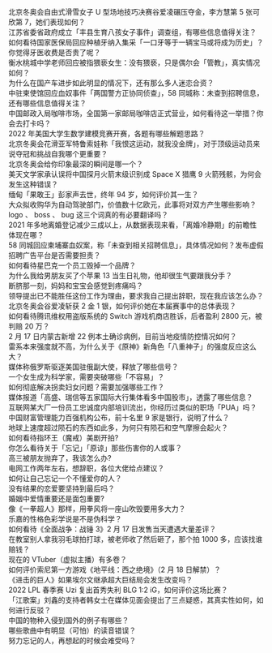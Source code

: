 北京冬奥会自由式滑雪女子 U 型场地技巧决赛谷爱凌碾压夺金，李方慧第 5 张可欣第 7，她们表现如何？  
江苏省委省政府成立「丰县生育八孩女子事件」调查组，有哪些信息值得关注？  
如何看待国家医保局回应种植牙纳入集采「一口牙等于一辆宝马或将成为历史」？你觉得牙医收费是否贵了呢？  
衡水桃城中学老师回应被指猥亵女生：没有猥亵，只是偶尔会「管教」，真实情况如何？  
为什么在国产车进步如此明显的情况下，还有那么多人迷恋合资？  
中驻柬使馆回应血奴事件「两国警方正协同侦查」，58 同城称：未查到招聘信息，还有哪些信息值得关注？  
中国邮政入局咖啡市场，全国第一家邮局咖啡店正式营业，如何看待这一举措？你会去打卡吗？  
2022 年美国大学生数学建模竞赛开赛，各题有哪些解题思路？  
北京冬奥会花滑亚军特鲁索娃称「我恨这运动，就我没金牌」，对于顶级运动员来说夺冠和挑战自我哪个更重要？  
北京冬奥会给你印象最深的瞬间是哪一个？  
美天文学家承认误将中国探月火箭末级识别成 Space X 猎鹰 9 火箭残骸，为何会发生这种错误？  
缅甸「果敢王」彭家声去世，终年 94 岁，如何评价其一生？  
大众拟收购华为自动驾驶部门，价值数十亿欧元，此事将对双方产生哪些影响？  
logo 、 boss 、 bug 这三个词真的有必要翻译吗？  
2021 年多地离婚登记减少三成以上，从数据表现来看，「离婚冷静期」的前瞻性体现在哪？  
58 同城回应柬埔寨血奴案，称「未查到相关招聘信息」，具体情况如何？发布虚假招聘广告平台是否需要担责？  
如何看待星巴克一个员工毁掉一个品牌？  
为什么我给男朋友买了个苹果 13 当生日礼物，他却很生气要跟我分手？  
断脐那一刻，妈妈和宝宝会感觉到疼痛吗？  
领导提出已不能胜任这份工作为理由，要求我自己提出辞职，现在我应该怎么办？  
北京冬奥会谷爱凌斩获 2 金 1 银，如何评价她在本届赛事中的总体表现？  
如何看待腾讯维权用盗版系统的 Switch 游戏机商店胜诉，后者盈利 2800 元，被判赔 20 万？  
2 月 17 日内蒙古新增 22 例本土确诊病例，目前当地疫情防控情况如何？  
雷系本来强度就不高，为什么关于《原神》新角色「八重神子」的强度反应这么大？  
媒体称俄罗斯驱逐美国驻俄副大使，释放了哪些信号？  
一个女生成为科学家，需要突破哪些「不容易」？  
如何彻底解决拐卖妇女问题？需要加强哪些工作？  
媒体报道「高盛、瑞信等五家国际大行集体看多中国股市」，透露了哪些信息？  
互联网某大厂一份员工忠诚度内部培训流出，你经历过类似的职场「PUA」吗？  
中国财富管理能力百强机构公布，前十名里 9 家是银行，说明了什么？  
地球上速度超过陨石的东西如此多，为何只有陨石和空气摩擦会起火？  
如何看待指环王（魔戒）美剧开拍?  
你怎么看待关于「忘记」「原谅」那些伤害你的人或事？  
高三被朋友抛弃了，我该怎么办?  
电网工作两年左右，想辞职，各位大佬给点建议？  
如何让自己忘记一个不懂爱你的人？  
没有结果的恋爱要坚持到最后吗？  
婚姻中爱情重要还是面包重要?  
像《一拳超人》那样，用拳风将一座山吹毁要用多大力？  
乐嘉的性格色彩学说是不是伪科学？  
如何看待《全面战争：战锤 3》2 月 17 日发售当天遭遇大量差评？  
在教室别人拿我羽毛球拍打球，被老师收了然后砸了，那个拍 1000 多，应该找谁赔钱？  
现在的 VTuber（虚拟主播）有多卷？  
如何评价索尼第一方游戏《地平线：西之绝境》（2 月 18 日解禁）？  
《进击的巨人》如果埃尔文继承超大巨结局会发生改变吗？  
2022 LPL 春季赛 Uzi 复出首秀失利 BLG 1:2 iG，如何评价这场比赛？  
「江歌案」刘鑫的支持者韩女士在媒体见面会提出了三点疑惑，其真实性如何，如何进行反驳？  
中国的物种入侵到国外的例子有哪些？  
哪些歌曲中有明显（可怕）的读音错误？  
努力忘记的人，再想起的时候会难受吗？  
